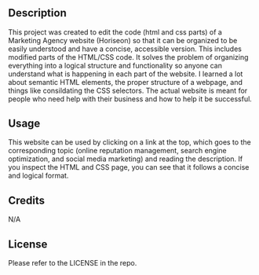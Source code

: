 # <Marketing Agency Website>

## Description

This project was created to edit the code (html and css parts) of a Marketing Agency website (Horiseon) so that 
it can be organized to be easily understood and have a concise, accessible version. This includes modified parts of the HTML/CSS code. It solves the problem of organizing everything into a logical structure and functionality so anyone can understand what is happening in each part of the website. I learned a lot about semantic HTML elements, the proper structure of a webpage, and things like consildating the CSS selectors. The actual website is meant for people who need help with their business and how to help it be successful.

## Usage

This website can be used by clicking on a link at the top, which goes to the corresponding topic (online reputation management, search engine optimization, and social media marketing) and reading the description. If you inspect the HTML and CSS page, you can see that it follows a concise and logical format. 

## Credits

N/A

## License

Please refer to the LICENSE in the repo.

